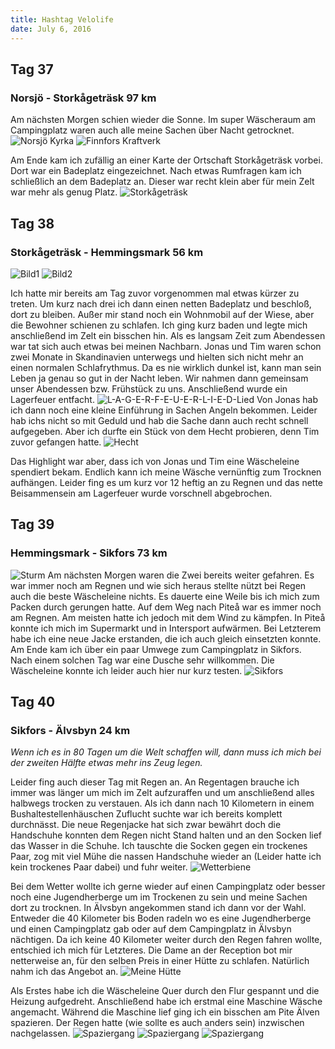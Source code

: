 ```yaml
---
title: Hashtag Velolife
date: July 6, 2016
---
```


Tag 37
-----
### Norsjö - Stork&aring;geträsk 97 km

Am nächsten Morgen schien wieder die Sonne.
Im super Wäscheraum am Campingplatz waren auch alle meine Sachen über Nacht getrocknet.
![Norsjö Kyrka](../images/tag37_1.jpg)
![Finnfors Kraftverk](../images/tag37_2.jpg)

Am Ende kam ich zufällig an einer Karte der Ortschaft Stork&aring;geträsk vorbei.
Dort war ein Badeplatz eingezeichnet.
Nach etwas Rumfragen kam ich schließlich an dem Badeplatz an.
Dieser war recht klein aber für mein Zelt war mehr als genug Platz.
![Stork&aring;geträsk](../images/tag37_3.jpg)


Tag 38
------
### Stork&aring;geträsk - Hemmingsmark 56 km
![Bild1](../images/tag38_1.jpg)
![Bild2](../images/tag38_2.jpg)

Ich hatte mir bereits am Tag zuvor vorgenommen mal etwas kürzer zu treten.
Um kurz nach drei ich dann einen netten Badeplatz und beschloß, dort zu bleiben.
Außer mir stand noch ein Wohnmobil auf der Wiese, aber die Bewohner schienen zu schlafen.
Ich ging kurz baden und legte mich anschließend im Zelt ein bisschen hin.
Als es langsam Zeit zum Abendessen war tat sich auch etwas bei meinen Nachbarn.
Jonas und Tim waren schon zwei Monate in Skandinavien unterwegs und hielten sich nicht mehr an einen normalen Schlafrythmus.
Da es nie wirklich dunkel ist, kann man sein Leben ja genau so gut in der Nacht leben.
Wir nahmen dann gemeinsam unser Abendessen bzw. Frühstück zu uns.
Anschließend wurde ein Lagerfeuer entfacht.
![L-A-G-E-R-F-E-U-E-R-L-I-E-D-Lied](../images/tag38_4.jpg)
Von Jonas hab ich dann noch eine kleine Einführung in Sachen Angeln bekommen.
Leider hab ichs nicht so mit Geduld und hab die Sache dann auch recht schnell aufgegeben.
Aber ich durfte ein Stück von dem Hecht probieren, denn Tim zuvor gefangen hatte.
![Hecht](../images/tag38_3.jpg)

Das Highlight war aber, dass ich von Jonas und Tim eine Wäscheleine spendiert bekam.
Endlich kann ich meine Wäsche vernünftig zum Trocknen aufhängen.
Leider fing es um kurz vor 12 heftig an zu Regnen und das nette Beisammensein am Lagerfeuer wurde vorschnell abgebrochen.

Tag 39
------
### Hemmingsmark - Sikfors 73 km
![Sturm](../images/tag39_1.jpg)
Am nächsten Morgen waren die Zwei bereits weiter gefahren.
Es war immer noch am Regnen und wie sich heraus stellte nützt bei Regen auch die beste Wäscheleine nichts.
Es dauerte eine Weile bis ich mich zum Packen durch gerungen hatte.
Auf dem Weg nach Pite&aring; war es immer noch am Regnen.
Am meisten hatte ich jedoch mit dem Wind zu kämpfen.
In Pite&aring; konnte ich mich im Supermarkt und in Intersport aufwärmen.
Bei Letzterem habe ich eine neue Jacke erstanden, die ich auch gleich einsetzten konnte.
Am Ende kam ich über ein paar Umwege zum Campingplatz in Sikfors.
Nach einem solchen Tag war eine Dusche sehr willkommen.
Die Wäscheleine konnte ich leider auch hier nur kurz testen.
![Sikfors](../images/tag39_2.jpg)

Tag 40
------
### Sikfors - Älvsbyn 24 km

*Wenn ich es in 80 Tagen um die Welt schaffen will, dann muss ich mich bei der zweiten Hälfte etwas mehr ins Zeug legen.*

Leider fing auch dieser Tag mit Regen an.
An Regentagen brauche ich immer was länger um mich im Zelt aufzuraffen und um anschließend alles halbwegs trocken zu verstauen.
Als ich dann nach 10 Kilometern in einem Bushaltestellenhäuschen Zuflucht suchte war ich bereits komplett durchnässt.
Die neue Regenjacke hat sich zwar bewährt doch die Handschuhe konnten dem Regen nicht Stand halten und an den Socken lief das Wasser in die Schuhe.
Ich tauschte die Socken gegen ein trockenes Paar, zog mit viel Mühe die nassen Handschuhe wieder an (Leider hatte ich kein trockenes Paar dabei) und fuhr weiter.
![Wetterbiene](../images/tag40_1.jpg)

Bei dem Wetter wollte ich  gerne wieder auf einen Campingplatz oder besser noch eine Jugendherberge um im Trockenen zu sein und meine Sachen dort zu trocknen.
In Älvsbyn angekommen stand ich dann vor der Wahl.
Entweder die 40 Kilometer bis Boden radeln wo es eine Jugendherberge und einen Campingplatz gab oder auf dem Campingplatz in Älvsbyn nächtigen.
Da ich keine 40 Kilometer weiter durch den Regen fahren wollte, entschied ich mich für Letzteres.
Die Dame an der Reception bot mir netterweise an, für den selben Preis in einer Hütte zu schlafen.
Natürlich nahm ich das Angebot an.
![Meine Hütte](../images/tag40_2.jpg)

Als Erstes habe ich die Wäscheleine Quer durch den Flur gespannt und die Heizung aufgedreht.
Anschließend habe ich erstmal eine Maschine Wäsche angemacht.
Während die Maschine lief ging ich ein bisschen am Pite Älven spazieren.
Der Regen hatte (wie sollte es auch anders sein) inzwischen nachgelassen.
![Spaziergang](../images/tag40_3.jpg)
![Spaziergang](../images/tag40_4.jpg)
![Spaziergang](../images/tag40_5.jpg)
